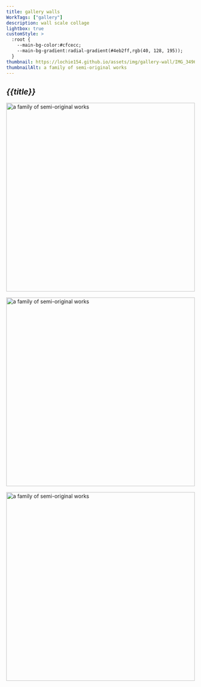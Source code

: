 ```yaml
---
title: gallery walls
WorkTags: ["gallery"]
description: wall scale collage
lightbox: true
customStyle: >
  :root {
    --main-bg-color:#cfcecc;
    --main-bg-gradient:radial-gradient(#4eb2ff,rgb(40, 128, 195));
  }
thumbnail: https://lochie154.github.io/assets/img/gallery-wall/IMG_3496.jpeg
thumbnailAlt: a family of semi-original works
---
```


## *{{title}}*

<div style="display: grid; grid-template-columns: repeat(1, 1fr); gap: 1rem;">
  <img src="https://lochie154.github.io/assets/img/gallery-wall/IMG_3496.jpeg" alt="a family of semi-original works" style="width: 100%; aspect-ratio: 1 / 1; object-fit: cover;">
  <img src="https://lochie154.github.io/assets/img/gallery-wall/IMG_3341.jpeg" alt="a family of semi-original works" style="width: 100%; aspect-ratio: 1 / 1; object-fit: cover;">
  <img src="https://lochie154.github.io/assets/img/gallery-wall/IMG_0038.jpeg" alt="a family of semi-original works" style="width: 100%; aspect-ratio: 1 / 1; object-fit: cover;">
  </div>

